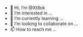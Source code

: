 - 👋 Hi, I’m @Xt8ok
- 👀 I’m interested in ...
- 🌱 I’m currently learning ...
- 💞️ I’m looking to collaborate on ...
- 📫 How to reach me ...

<!---
Xt8ok/Xt8ok is a ✨ special ✨ repository because its `README.md` (this file) appears on your GitHub profile.
You can click the Preview link to take a look at your changes.
--->
